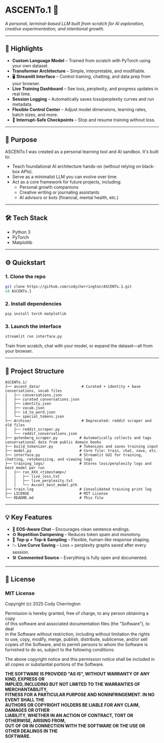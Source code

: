 # ASCENTo.1 🚀  
*A personal, terminal-based LLM built from scratch for AI exploration, creative experimentation, and intentional growth.*

---

## 🌟 Highlights

- **Custom Language Model** – Trained from scratch with PyTorch using your own dataset.
- **Transformer Architecture** – Simple, interpretable, and modifiable.
- 🖥️ **Streamlit Interface** – Control training, chatting, and data prep from your browser.
- **Live Training Dashboard** – See loss, perplexity, and progress updates in real time.
- **Session Logging** – Automatically saves loss/perplexity curves and run metadata.
- **Flexible Control Center** – Adjust model dimensions, learning rates, batch sizes, and more.
- 🔁 **Interrupt-Safe Checkpoints** – Stop and resume training without loss.

---

## 🧠 Purpose

ASCENTo.1 was created as a personal learning tool and AI sandbox. It's built to:

- Teach foundational AI architecture hands-on (without relying on black-box APIs).
- Serve as a minimalist LLM you can evolve over time.
- Act as a core framework for future projects, including:
  - Personal growth companions  
  - Creative writing or journaling assistants  
  - AI advisors or bots (financial, mental health, etc.)

---

## 🛠️ Tech Stack

- Python 3
- PyTorch
- Matplotlib

---

## ⚙️ Quickstart

### 1. Clone the repo

```bash
git clone https://github.com/codycherrington/ASCENTo.1.git
cd ASCENTo.1
```

### 2. Install dependencies

```bash
pip install torch matplotlib
```

### 3. Launch the interface

```bash
streamlit run interface.py
```

Train from scratch, chat with your model, or expand the dataset—all from your browser.

---

## 📂 Project Structure

```
ASCENTo.1/
├── ascent_data/                   # Curated + identity + base conversations, vocab files
│   ├── conversations.json
│   ├── curated_conversations.json
│   ├── identity.json
│   ├── vocab.json
│   ├── id_to_word.json
│   └── special_tokens.json
├── Archive/                       # Deprecated: reddit scraper and old files
│   ├── reddit_scraper.py
│   └── reddit_conversations.json
├── gutenberg_scraper.py          # Automatically collects and tags conversational data from public domain books
├── build_tokenizer.py            # Tokenizes and saves training input
├── model.py                      # Core file: train, chat, save, etc.
├── interface.py                  # Streamlit GUI for training, chatting, retokenizing, and viewing logs
├── training_logs/                # Stores loss/perplexity logs and best model per run
│   ├── run_XXX_<timestamp>/
│   │   ├── live_loss.txt
│   │   ├── live_perplexity.txt
│   │   └── Ascent_best_model.pth
├── train.log                     # Consolidated training print log
├── LICENSE                       # MIT License
└── README.md                     # This file
```

---

## 💡 Key Features

- 🧠 **EOS-Aware Chat** – Encourages clean sentence endings.
- ♻️ **Repetition Dampening** – Reduces token spam and monotony.
- 🎯 **Top-p + Top-k Sampling** – Flexible, human-like response shaping.
- 📉 **Live Curve Saving** – Loss + perplexity graphs saved after every session.
- 🛠️ **Commented Source** – Everything is fully open and documented.

---

## 📝 License

### MIT License

Copyright (c) 2025 Cody Cherrington

Permission is hereby granted, free of charge, to any person obtaining a copy  
of this software and associated documentation files (the "Software"), to deal  
in the Software without restriction, including without limitation the rights  
to use, copy, modify, merge, publish, distribute, sublicense, and/or sell  
copies of the Software, and to permit persons to whom the Software is  
furnished to do so, subject to the following conditions:

The above copyright notice and this permission notice shall be included in  
all copies or substantial portions of the Software.

**THE SOFTWARE IS PROVIDED "AS IS", WITHOUT WARRANTY OF ANY KIND, EXPRESS OR  
IMPLIED, INCLUDING BUT NOT LIMITED TO THE WARRANTIES OF MERCHANTABILITY,  
FITNESS FOR A PARTICULAR PURPOSE AND NONINFRINGEMENT. IN NO EVENT SHALL THE  
AUTHORS OR COPYRIGHT HOLDERS BE LIABLE FOR ANY CLAIM, DAMAGES OR OTHER  
LIABILITY, WHETHER IN AN ACTION OF CONTRACT, TORT OR OTHERWISE, ARISING FROM,  
OUT OF OR IN CONNECTION WITH THE SOFTWARE OR THE USE OR OTHER DEALINGS IN THE  
SOFTWARE.**

